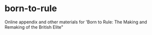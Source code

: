 # born-to-rule
Online appendix and other materials for 'Born to Rule: The Making and Remaking of the British Elite" 
